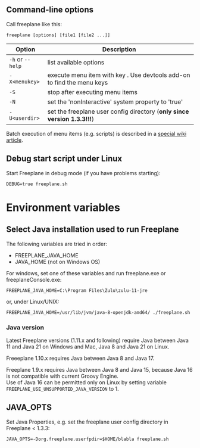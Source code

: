 <!-- toc -->

## Command-line options
Call freeplane like this:

    freeplane [options] [file1 [file2 ...]]

| Option | Description |
| - | - |
| `-h` or `--help` | list available options |
| `-X<menukey>` | execute menu item with key <menukey>. Use devtools add-on to find the menu keys |
| `-S` | stop after executing menu items |
| `-N` | set the 'nonInteractive' system property to 'true' |
| `-U<userdir>` | set the freeplane user config directory (**only since version 1.3.3!!!**) |

Batch execution of menu items (e.g. scripts) is described in a [special wiki article](../scripting/Batch_Jobs.md).

## Debug start script under Linux

Start Freeplane in debug mode (if you have problems starting):

    DEBUG=true freeplane.sh

# Environment variables
## Select Java installation used to run Freeplane
The following variables are tried in order:

* FREEPLANE_JAVA_HOME
* JAVA_HOME (not on Windows OS)

For windows, set one of these variables and run freeplane.exe or freeplaneConsole.exe:

    FREEPLANE_JAVA_HOME=C:\Program Files\Zulu\zulu-11-jre

or, under Linux/UNIX:

    FREEPLANE_JAVA_HOME=/usr/lib/jvm/java-8-openjdk-amd64/ ./freeplane.sh

### Java version

Latest Freeplane versions (1.11.x and following) require Java between Java 11 and Java 21 on Windows and Mac, Java 8 and Java 21 on Linux.

Freeeplane 1.10.x requires Java between Java 8 and Java 17.

Freeplane 1.9.x requires Java between Java 8 and Java 15, because Java 16 is not compatible with current Groovy Engine.\
Use of Java 16 can be permitted only on Linux by setting variable <code>FREEPLANE_USE_UNSUPPORTED_JAVA_VERSION</code> to 1.

## JAVA_OPTS
Set Java Properties, e.g. set the freeplane user config directory in Freeplane < 1.3.3:

    JAVA_OPTS=-Dorg.freeplane.userfpdir=$HOME/blabla freeplane.sh

<!-- ({Category:Documentation}) -->

